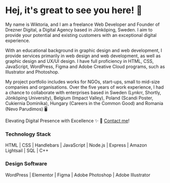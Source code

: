 # Hej, it's great to see you here! 🌿
My name is Wiktoria, and I am a freelance Web Developer and Founder of Drezner Digital, a Digital Agency based in Jönköping, Sweden. I aim to provide your potential and existing customers with an exceptional digital experience.

With an educational background in graphic design and web development, I provide services primarily in web design and web development, as well as graphic design and UX/UI design. I have full proficiency in HTML, CSS, JavaScript, WordPress, Figma and Adobe Creative Cloud programs, such as Illustrator and Photoshop. 

My project portfolio includes works for NGOs, start-ups, small to mid-size companies and organisations. Over the five years of work experience, I had a chance to collaborate with enterprises based in Sweden (Lynkrr, Shortly, Jönköping University), Belgium (Impact Valley), Poland (Scandi Poster, Cukiernia Dominika), Hungary (Careers in the Common Good) and Romania (Nevo Parudimos) 🖥️

Elevating Digital Presence with Excellence ✨
📩 [Contact me](mailto:hello@dreznerdigital.com)!

### Technology Stack
HTML | CSS | Handlebars | JavaScript | Node.js | Express | Amazon Lightsail | SQL | C++

### Design Software
WordPress | Elementor | Figma | Adobe Photoshop | Adobe Illustrator
